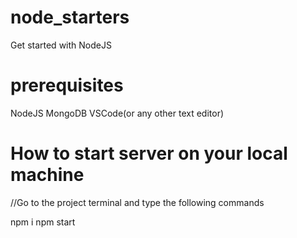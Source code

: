 # node_starters
Get started with NodeJS

# prerequisites
NodeJS
MongoDB
VSCode(or any other text editor)

# How to start server on your local machine
 //Go to the project terminal and type the following commands
 
npm i
npm start



